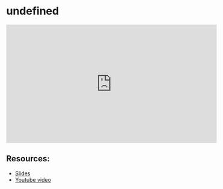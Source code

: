 # undefined
                
<iframe width="560" height="315" src="https://www.youtube-nocookie.com/embed/odHlNoFNklk?start=0" frameborder="0" allow="accelerometer; autoplay; encrypted-media; gyroscope; picture-in-picture" allowfullscreen="allowfullscreen">
</iframe><BR>

## Resources:
- [Slides](https://github.com/arshare/resources_balagha_pdfs)
- [Youtube video](https://www.youtube.com/watch?v=odHlNoFNklk&list=PLzn0qdi6JpdtdAyaM2yvvY1Yk9i4EpLHD&index=17)

